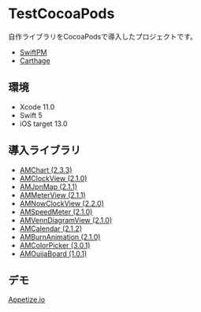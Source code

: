 # TestCocoaPods

自作ライブラリをCocoaPodsで導入したプロジェクトです。

* [SwiftPM](https://github.com/adventam10/TestSwiftPM)
* [Carthage](https://github.com/adventam10/TestCarthage)

## 環境
* Xcode 11.0
* Swift 5
* iOS target 13.0

## 導入ライブラリ
* [AMChart (2.3.3)](https://github.com/adventam10/AMChart)
* [AMClockView (2.1.0)](https://github.com/adventam10/AMClockView)
* [AMJpnMap (2.1.1)](https://github.com/adventam10/AMJpnMapView)
* [AMMeterView (2.1.1)](https://github.com/adventam10/AMMeterView)
* [AMNowClockView (2.2.0)](https://github.com/adventam10/AMNowClockView)
* [AMSpeedMeter (2.1.0)](https://github.com/adventam10/AMSpeedMeter)
* [AMVennDiagramView (2.1.0)](https://github.com/adventam10/AMVennDiagramView)
* [AMCalendar (2.1.2)](https://github.com/adventam10/AMCalendar)
* [AMBurnAnimation (2.1.0)](https://github.com/adventam10/AMBurnAnimation)
* [AMColorPicker (3.0.1)](https://github.com/adventam10/AMColorPicker)
* [AMOuijaBoard (1.0.1)](https://github.com/adventam10/AMOuijaBoard)

## デモ
[Appetize.io](https://appetize.io/app/guqh2v7qunv6j6q976eup40rx4?device=iphone11promax&scale=75&orientation=portrait&osVersion=13.1)
